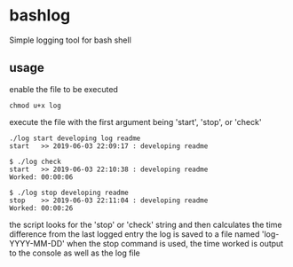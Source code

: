 # bashlog
Simple logging tool for bash shell

## usage
enable the file to be executed 
```
chmod u+x log
```

execute the file with the first argument being 'start', 'stop', or 'check'
```
./log start developing log readme
start   >> 2019-06-03 22:09:17 : developing readme

$ ./log check
start   >> 2019-06-03 22:10:38 : developing readme
Worked: 00:00:06

$ ./log stop developing readme
stop    >> 2019-06-03 22:11:04 : developing readme
Worked: 00:00:26
```
the script looks for the 'stop' or 'check' string and then calculates the time difference from the last logged entry
the log is saved to a file named 'log-YYYY-MM-DD'
when the stop command is used, the time worked is output to the console as well as the log file
